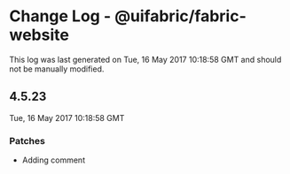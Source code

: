 # Change Log - @uifabric/fabric-website

This log was last generated on Tue, 16 May 2017 10:18:58 GMT and should not be manually modified.

## 4.5.23
Tue, 16 May 2017 10:18:58 GMT

### Patches

- Adding comment


